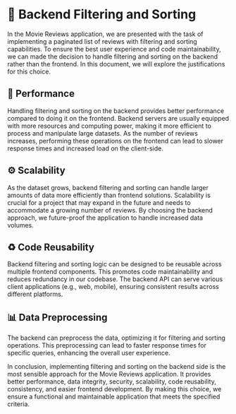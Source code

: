 # 🎥 Backend Filtering and Sorting

In the Movie Reviews application, we are presented with the task of implementing a paginated list of reviews with filtering and sorting capabilities. To ensure the best user experience and code maintainability, we can made the decision to handle filtering and sorting on the backend rather than the frontend. In this document, we will explore the justifications for this choice.

## 🚀 Performance

Handling filtering and sorting on the backend provides better performance compared to doing it on the frontend. Backend servers are usually equipped with more resources and computing power, making it more efficient to process and manipulate large datasets. As the number of reviews increases, performing these operations on the frontend can lead to slower response times and increased load on the client-side.

## ⚙️ Scalability

As the dataset grows, backend filtering and sorting can handle larger amounts of data more efficiently than frontend solutions. Scalability is crucial for a project that may expand in the future and needs to accommodate a growing number of reviews. By choosing the backend approach, we future-proof the application to handle increased data volumes.

## ♻️ Code Reusability

Backend filtering and sorting logic can be designed to be reusable across multiple frontend components. This promotes code maintainability and reduces redundancy in our codebase. The backend API can serve various client applications (e.g., web, mobile), ensuring consistent results across different platforms.


## 📊 Data Preprocessing

The backend can preprocess the data, optimizing it for filtering and sorting operations. This preprocessing can lead to faster response times for specific queries, enhancing the overall user experience.

In conclusion, implementing filtering and sorting on the backend side is the most sensible approach for the Movie Reviews application. It provides better performance, data integrity, security, scalability, code reusability, consistency, and easier frontend development. By making this choice, we ensure a functional and maintainable application that meets the specified criteria.